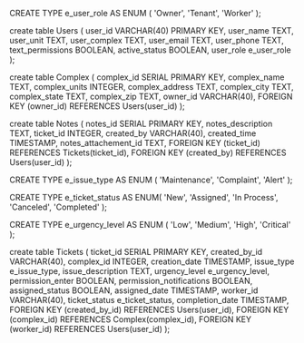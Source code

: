 CREATE TYPE e_user_role AS ENUM (
    'Owner',
    'Tenant',
    'Worker'
);

create table Users (
    user_id VARCHAR(40) PRIMARY KEY,
    user_name TEXT,
    user_unit TEXT,
    user_complex TEXT,
    user_email TEXT,
    user_phone TEXT,
    text_permissions BOOLEAN,
    active_status BOOLEAN,
    user_role e_user_role
);

create table Complex (
    complex_id SERIAL PRIMARY KEY,
    complex_name TEXT,
    complex_units INTEGER,
    complex_address TEXT,
    complex_city TEXT,
    complex_state TEXT,
    complex_zip TEXT,
    owner_id VARCHAR(40),
    FOREIGN KEY (owner_id) REFERENCES Users(user_id)
);

create table Notes (
    notes_id SERIAL PRIMARY KEY,
    notes_description TEXT,
    ticket_id INTEGER,
    created_by VARCHAR(40),
    created_time TIMESTAMP,
    notes_attachement_id TEXT,
    FOREIGN KEY (ticket_id) REFERENCES Tickets(ticket_id),
    FOREIGN KEY (created_by) REFERENCES Users(user_id)
);


CREATE TYPE e_issue_type AS ENUM (
    'Maintenance',
    'Complaint',
    'Alert'
);

CREATE TYPE e_ticket_status AS ENUM(
    'New',
    'Assigned',
    'In Process',
    'Canceled',
    'Completed'
);

CREATE TYPE e_urgency_level AS ENUM (
    'Low',
    'Medium',
    'High',
    'Critical'
);

create table Tickets (
    ticket_id SERIAL PRIMARY KEY,
    created_by_id VARCHAR(40),
    complex_id INTEGER,
    creation_date TIMESTAMP,
    issue_type e_issue_type,
    issue_description TEXT,
    urgency_level e_urgency_level,
    permission_enter BOOLEAN,
    permission_notifications BOOLEAN,
    assigned_status BOOLEAN,
    assigned_date TIMESTAMP,
    worker_id VARCHAR(40),
    ticket_status e_ticket_status,
    completion_date TIMESTAMP,
    FOREIGN KEY (created_by_id) REFERENCES Users(user_id),
    FOREIGN KEY (complex_id) REFERENCES Complex(complex_id),
    FOREIGN KEY (worker_id) REFERENCES Users(user_id)
);